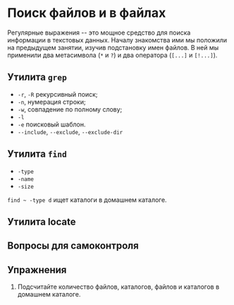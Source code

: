 # Поиск файлов и в файлах

Регулярные выражения -- это мощное средство для поиска информации в текстовых данных.
Началу знакомства ими мы положили на предыдущем занятии, изучив подстановку имен файлов.
В ней мы применили два метасимвола (`*` и `?`) и два оператора (`[...]` и `[!...]`).

<!-- Где понадобится -->

<!--
Поиск файлов в системе, поиск внутри файла и поиск в потоке, выборка (отбор, фильтрация)
только интересующих данных, обработка логов (сборки программ, серверов).
-->

<!-- Что узнаете -->

## Утилита `grep`

<!-- https://stackoverflow.com/questions/16956810/find-all-files-containing-a-specific-text-string-on-linux -->

* `-r`, `-R` рекурсивный поиск;
* `-n`, нумерация строки;
* `-w`, совпадение по полному слову;
* `-l`
* `-e` поисковый шаблон.
* `--include`, `--exclude`, `--exclude-dir`

<!--
Семейство команд grep -- grep, egrep, fgrep. Мы рассмотрим первую из них -- grep.
Общий формат команды выглядит как
grep [параметры] регулярное_выражение [файл]
Она ищет в файлах строки, соответствующие регулярному выражению. Если файл не задан,
то текст берется из стандартного входного потока. Если регулярное выражение содержит пробелы,
то его берут в двойные кавычки.
Обычно для сборки программ в Unix-подобных ОС используют утилиту `make`. Она позволяет
ускорить процесс сборки, если воспользоваться ее параллельным запуском. Параметр -j (--jobs) задает количество одновременно исполняемых процессов. Рекомендуется задавать процессов на один больше, чем процессоров.
Так как один из процессов будет управляющим.
Как вычислить количество ядер/процессоров?
`grep -c ^processor proc/cpuinfo`
Файл `proc/cpuinfo` содержит информацию о процессорах системы.
-->

## Утилита `find`

* `-type`
* `-name`
* `-size`

`find ~ -type d` ищет каталоги в домашнем каталоге.


## Утилита locate


## Вопросы для самоконтроля


## Упражнения

1. Подсчитайте количество файлов, каталогов, файлов и каталогов в домашнем каталоге.

<!--
ls -l | grep "^d" -- вывод только каталогов
-->

